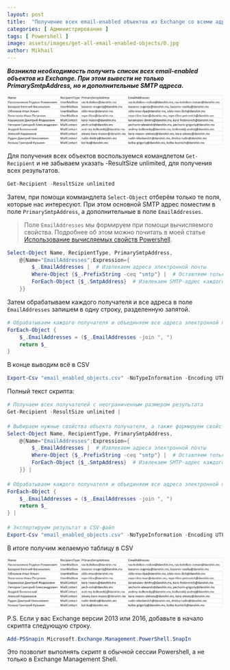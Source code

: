 ```yaml
---
layout: post
title:  "Получение всех email-enabled объектов из Exchange со всеми адресам"
categories: [ Администрирование ]
tags: [ Powershell ]
image: assets/images/get-all-email-enabled-objects/0.jpg
author: Mikhail
---
```


***Возникла необходимость получить список всех email-enabled объектов из Exchange. При этом вывести не только PrimarySmtpAddress, но и дополнительные SMTP адреса.***

![assets/images/get-all-email-enabled-objects/1.jpg](/assets/images/get-all-email-enabled-objects/1.jpg)

Для получения всех объектов воспользуемся командлетом `Get-Recipient` и не забываем указать -ResultSize unlimited, для получения всех результатов. 

```powershell
Get-Recipient -ResultSize unlimited
```

Затем, при помощи коммандлета `Select-Object` отберём только те поля, которые нас интересуют. При этом основной SMTP адрес поместим в поле `PrimarySmtpAddress`, а дополнительные в поле `EmailAddresses`.

> Поле `EmailAddresses` мы формируем при помощи вычисляемого свойства. Подробнее об этом можно почитать в моей статье [Использование вычисляемых свойств Powershell](https://danshin.ms/Powershell-Calculated-Properties/).

```powershell
Select-Object Name, RecipientType, PrimarySmtpAddress,
    @{Name="EmailAddresses";Expression={
        $_.EmailAddresses |  # Извлекаем адреса электронной почты
        Where-Object {$_.PrefixString -ceq "smtp"} |  # Оставляем только адреса, начинающиеся с "smtp"
        ForEach-Object {$_.SmtpAddress}  # Извлекаем SMTP-адрес каждого адреса электронной почты
    }}
```

Затем обрабатываем каждого получателя и все адреса в поле `EmailAddresses` запишем в одну строку, разделенную запятой.

```powershell
# Обрабатываем каждого получателя и объединяем все адреса электронной почты в одну строку, разделенную запятой
ForEach-Object {
    $_.EmailAddresses = ($_.EmailAddresses -join ", ")
    return $_
}
```

В конце выводим всё в CSV

```powershell
Export-Csv "email_enabled_objects.csv" -NoTypeInformation -Encoding UTF8
```

Полный текст скрипта:

```powershell
# Получаем всех получателей с неограниченным размером результата
Get-Recipient -ResultSize unlimited |

# Выбираем нужные свойства объекта получателя, а также формируем свойство EmailAddresses
Select-Object Name, RecipientType, PrimarySmtpAddress,
    @{Name="EmailAddresses";Expression={
        $_.EmailAddresses |  # Извлекаем адреса электронной почты
        Where-Object {$_.PrefixString -ceq "smtp"} |  # Оставляем только адреса, начинающиеся с "smtp"
        ForEach-Object {$_.SmtpAddress}  # Извлекаем SMTP-адрес каждого адреса электронной почты
    }} |

# Обрабатываем каждого получателя и объединяем все адреса электронной почты в одну строку, разделенную запятой
ForEach-Object {
    $_.EmailAddresses = ($_.EmailAddresses -join ", ")
    return $_
} |

# Экспортируем результат в CSV-файл
Export-Csv "email_enabled_objects.csv" -NoTypeInformation -Encoding UTF8
```

В итоге получим желаемую таблицу в CSV

![assets/images/get-all-email-enabled-objects/1.jpg](/assets/images/get-all-email-enabled-objects/1.jpg)

P.S.
Если у вас Exchange версии 2013 или 2016, добавьте в начало скрипта следующую строку.

```powershell
Add-PSSnapin Microsoft.Exchange.Management.PowerShell.SnapIn
```

Это позволит выполнять скрипт в обычной сессии Powershell, а не только в Exchange Management Shell.
